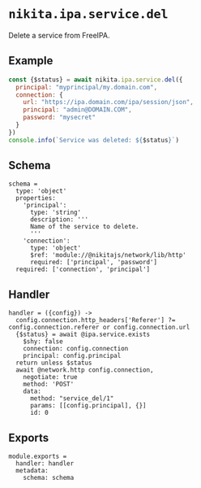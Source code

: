 
# `nikita.ipa.service.del`

Delete a service from FreeIPA.

## Example

```js
const {$status} = await nikita.ipa.service.del({
  principal: "myprincipal/my.domain.com",
  connection: {
    url: "https://ipa.domain.com/ipa/session/json",
    principal: "admin@DOMAIN.COM",
    password: "mysecret"
  }
})
console.info(`Service was deleted: ${$status}`)
```

## Schema

    schema =
      type: 'object'
      properties:
        'principal':
          type: 'string'
          description: '''
          Name of the service to delete.
          '''
        'connection':
          type: 'object'
          $ref: 'module://@nikitajs/network/lib/http'
          required: ['principal', 'password']
      required: ['connection', 'principal']

## Handler

    handler = ({config}) ->
      config.connection.http_headers['Referer'] ?= config.connection.referer or config.connection.url
      {$status} = await @ipa.service.exists
        $shy: false
        connection: config.connection
        principal: config.principal
      return unless $status
      await @network.http config.connection,
        negotiate: true
        method: 'POST'
        data:
          method: "service_del/1"
          params: [[config.principal], {}]
          id: 0

## Exports

    module.exports =
      handler: handler
      metadata:
        schema: schema
